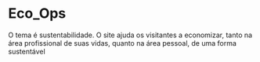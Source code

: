 # Eco_Ops
O tema é sustentabilidade. O site ajuda os visitantes a economizar, tanto na área profissional de suas vidas, quanto na área pessoal, de uma forma sustentável
